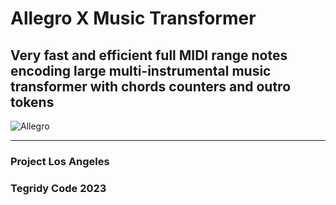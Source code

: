 # Allegro X Music Transformer
## Very fast and efficient full MIDI range notes encoding large multi-instrumental music transformer with chords counters and outro tokens

![Allegro](https://github.com/asigalov61/Allegro-X-Music-Transformer/assets/56325539/ba016f09-2aba-4cdf-9e76-8980b9f8c968)

***

### Project Los Angeles
### Tegridy Code 2023
